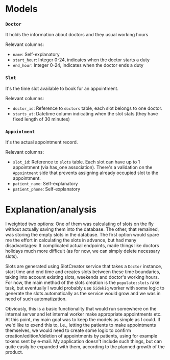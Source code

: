 # Models

### `Doctor`

It holds the information about doctors and they usual working hours

Relevant columns:
* `name`: Self-explanatory
* `start_hour`: Integer 0-24, indicates when the doctor starts a duty
* `end_hour`: Integer 0-24, indicates when the doctor ends a duty

### `Slot`

It's the time slot available to book for an appointment.

Relevant columns:

* `doctor_id`: Reference to `doctors` table, each slot belongs to one doctor.
* `starts_at`: Datetime column indicating when the slot stats (they have fixed length of 30 minutes)

### `Appointment`

It's the actual appointment record.

Relevant columns:

* `slot_id`: Reference to `slots` table. Each slot can have up to 1 appointment (via has_one association). There's a validation on the `Appointment` side that prevents assigning already occupied slot to the appointment.
* `patient_name`: Self-explanatory
* `patient_phone`: Self-explanatory

# Explanation/analysis

I weighted two options: One of them was calculating of slots on the fly without actually saving them into the database. The other, that remained, was storing the empty slots in the database. The first option would spare me the effort in calculating the slots in advance, but had many disadvantages: It complicated actual endpoints, made things like doctors holidays much more difficult (as for now, we can simply delete necessary slots).

Slots are generated using SlotCreator service that takes a `Doctor` instance, start time and end time and creates slots between these time boundaries, taking into account existing slots, weekends and doctor's working hours. For now, the main method of the slots creation is the `populate:slots` rake task, but eventually I would probably use `Sidekiq` worker with some logic to generate the slots automatically as the service would grow and we was in need of such automatization.

Obviously, this is a basic functionality that would run somewhere on the internal server and let internal worker make appropriate appointments etc. At this point, my main goal was to keep the models as simple as I could. If we'd like to exend this to, i.e., letting the patients to make appointments themselves, we would need to create some logic to confirm creation/edition/deletion of appointments by patients, using for example tokens sent by e-mail. My application doesn't include such things, but can quite easily be expanded with them, according to the planned growth of the product.
